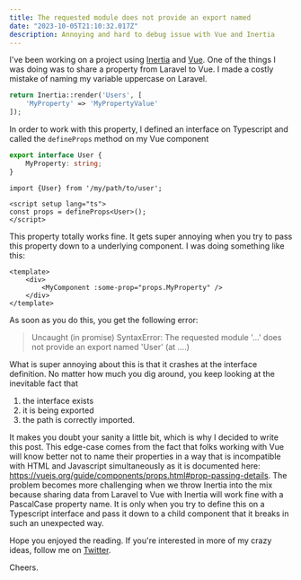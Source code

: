 ```yaml
---
title: The requested module does not provide an export named
date: "2023-10-05T21:10:32.017Z"
description: Annoying and hard to debug issue with Vue and Inertia
---
```


I've been working on a project using [Inertia](https://inertiajs.com/) and
[Vue](https://vuejs.org/). One of the things I was doing was to share
a property from Laravel to Vue. I made a costly mistake of naming
my variable uppercase on Laravel.

```php
return Inertia::render('Users', [
    'MyProperty' => 'MyPropertyValue'
]);
```

In order to work with this property, I defined an interface on Typescript and
called the `defineProps` method on my Vue component

```ts
export interface User {
    MyProperty: string;
}
```

```vue
import {User} from '/my/path/to/user';

<script setup lang="ts">
const props = defineProps<User>();
</script>
```

This property totally works fine. It gets super annoying when you try to pass this property
down to a underlying component. I was doing something like this:

```vue
<template>
    <div>
        <MyComponent :some-prop="props.MyProperty" />
    </div>
</template>
```

As soon as you do this, you get the following error:

> Uncaught (in promise) SyntaxError: The requested module '...' 
> does not provide an export named 'User' (at ....)

What is super annoying about this is that it crashes at the interface definition.
No matter how much you dig around, you keep looking at the inevitable fact that
1) the interface exists 
2) it is being exported 
3) the path is correctly imported.

It makes you doubt your sanity a little bit, which is why I decided
to write this post. This edge-case comes from the fact that folks
working with Vue will know better not to name their properties in
a way that is incompatible with HTML and Javascript simultaneously
as it is documented here: https://vuejs.org/guide/components/props.html#prop-passing-details.
The problem becomes more challenging when we throw Inertia into
the mix because sharing data from Laravel to Vue with Inertia will
work fine with a PascalCase property name. It is only when you try
to define this on a Typescript interface and pass it down to a
child component that it breaks in such an unexpected way.

Hope you enjoyed the reading. If you're interested in more of my crazy
ideas, follow me on [Twitter](https://twitter.com/deleugyn).

Cheers.